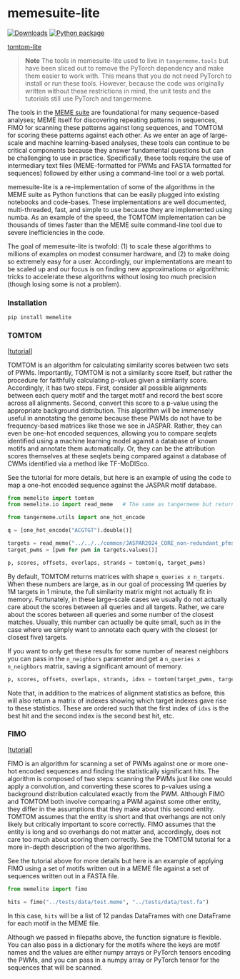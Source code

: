 # memesuite-lite

[![Downloads](https://pepy.tech/badge/memelite)](https://pepy.tech/project/memelite) [![Python package](https://github.com/jmschrei/memesuite-lite/actions/workflows/pytest-ci.yml/badge.svg)](https://github.com/jmschrei/memesuite-lite/actions/workflows/pytest-ci.yml)

[tomtom-lite](https://www.biorxiv.org/content/10.1101/2025.05.27.656386v1)

> **Note**
> The tools in memesuite-lite used to live in `tangermeme.tools` but have been sliced out to remove the PyTorch dependency and make them easier to work with. This means that you do not need PyTorch to install or run these tools. However, because the code was originally written without these restrictions in mind, the unit tests and the tutorials still use PyTorch and tangermeme.

The tools in the [MEME suite](https://meme-suite.org/meme/) are foundational for many sequence-based analyses; MEME itself for discovering repeating patterns in sequences, FIMO for scanning these patterns against long sequences, and TOMTOM for scoring these patterns against each other. As we enter an age of large-scale and machine learning-based analyses, these tools can continue to be critical components because they answer fundamental questions but can be challenging to use in practice. Specifically, these tools require the use of intermediary text files (MEME-formatted for PWMs and FASTA formatted for sequences) followed by either using a command-line tool or a web portal.

memesuite-lite is a re-implementation of some of the algorithms in the MEME suite as Python functions that can be easily plugged into existing notebooks and code-bases. These implementations are well documented, multi-threaded, fast, and simple to use because they are implemented using numba. As an example of the speed, the TOMTOM implementation can be thousands of times faster than the MEME suite command-line tool due to severe inefficiencies in the code. 

The goal of memesuite-lite is twofold: (1) to scale these algorithms to millions of examples on modest consumer hardware, and (2) to make doing so extremely easy for a user. Accordingly, our implementations are meant to be scaled up and our focus is on finding new approximations or algorithmic tricks to accelerate these algorithms without losing too much precision (though losing some is not a problem).

### Installation

`pip install memelite`

### TOMTOM

[[tutorial](https://github.com/jmschrei/memesuite-lite/blob/main/tutorials/Tutorial_TOMTOM.ipynb)]

TOMTOM is an algorithm for calculating similarity scores between two sets of PWMs. Importantly, TOMTOM is not a similarity score itself, but rather the procedure for faithfully calculating p-values given a similarity score. Accordingly, it has two steps. First, consider all possible alignments between each query motif and the target motif and record the best score across all alignments. Second, convert this score to a p-value using the appropriate background distribution. This algorithm will be immensely useful in annotating the genome because these PWMs do not have to be frequency-based matrices like those we see in JASPAR. Rather, they can even be one-hot encoded sequences, allowing you to compare seqlets identified using a machine learning model against a database of known motifs and annotate them automatically. Or, they can be the attribution scores themselves at these seqlets being compared against a database of CWMs identified via a method like TF-MoDISco.

See the tutorial for more details, but here is an example of using the code to map a one-hot encoded sequence against the JASPAR motif database.

```python
from memelite import tomtom
from memelite.io import read_meme   # The same as tangermeme but returns numpy arrays

from tangermeme.utils import one_hot_encode

q = [one_hot_encode("ACGTGT").double()]

targets = read_meme("../../../common/JASPAR2024_CORE_non-redundant_pfms_meme.txt")
target_pwms = [pwm for pwm in targets.values()]

p, scores, offsets, overlaps, strands = tomtom(q, target_pwms)
```

By default, TOMTOM returns matrices with shape `n_queries x n_targets`. When these numbers are large, as in our goal of processing 1M queries by 1M targets in 1 minute, the full similarity matrix might not actually fit in memory. Fortunately, in these large-scale cases we usually do not actually care about the scores between all queries and all targets. Rather, we care about the scores between all queries and some number of the closest matches. Usually, this number can actually be quite small, such as in the case where we simply want to annotate each query with the closest (or closest five) targets.

If you want to only get these results for some number of nearest neighbors you can pass in the `n_neighbors` parameter and get a `n_queries x n_neighbors` matrix, saving a significant amount of memory.

```python
p, scores, offsets, overlaps, strands, idxs = tomtom(target_pwms, target_pwms, n_nearest=100)
```

Note that, in addition to the matrices of alignment statistics as before, this will also return a matrix of indexes showing which target indexes gave rise to these statistics. These are ordered such that the first index of `idxs` is the best hit and the second index is the second best hit, etc.

### FIMO

[[tutorial](https://github.com/jmschrei/memesuite-lite/blob/main/tutorials/Tutorial_FIMO.ipynb)]

FIMO is an algorithm for scanning a set of PWMs against one or more one-hot encoded sequences and finding the statistically significant hits. The algorithm is composed of two steps: scanning the PWMs just like one would apply a convolution, and converting these scores to p-values using a background distribution calculated exactly from the PWM. Although FIMO and TOMTOM both involve comparing a PWM against some other entity, they differ in the assumptions that they make about this second entity. TOMTOM assumes that the entity is short and that overhangs are not only likely but critically important to score correctly. FIMO assumes that the entity is long and so overhangs do not matter and, accordingly, does not care too much about scoring them correctly. See the TOMTOM tutorial for a more in-depth description of the two algorithms.

See the tutorial above for more details but here is an example of applying FIMO using a set of motifs written out in a MEME file against a set of sequences written out in a FASTA file.

```python
from memelite import fimo

hits = fimo("../tests/data/test.meme", "../tests/data/test.fa") 
```

In this case, `hits` will be a list of 12 pandas DataFrames with one DataFrame for each motif in the MEME file. 

Although we passed in filepaths above, the function signature is flexible. You can also pass in a dictionary for the motifs where the keys are motif names and the values are either numpy arrays or PyTorch tensors encoding the PWMs, and you can pass in a numpy array or PyTorch tensor for the sequences that will be scanned.
